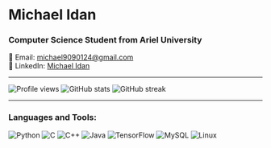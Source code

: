 # Michael Idan
### Computer Science Student from Ariel University

📧 Email: michael9090124@gmail.com  
🔗 LinkedIn: [Michael Idan](https://www.linkedin.com/in/michael-idan-6270a1193)

---

![Profile views](https://gpvc.arturio.dev/michaelidan) ![GitHub stats](https://github-readme-stats.vercel.app/api?username=michaelidan&show_icons=true&count_private=true&hide=contribs,issues&theme=radical) ![GitHub streak](https://github-readme-streak-stats.herokuapp.com/?user=michaelidan&theme=dark)

---

### Languages and Tools:

<img src="https://img.shields.io/badge/Python-3776AB?style=flat-square&logo=python&logoColor=white" alt="Python"> <img src="https://img.shields.io/badge/C-00599C?style=flat-square&logo=c&logoColor=white" alt="C"> <img src="https://img.shields.io/badge/C++-00599C?style=flat-square&logo=c%2B%2B&logoColor=white" alt="C++"> <img src="https://img.shields.io/badge/Java-ED8B00?style=flat-square&logo=java&logoColor=white" alt="Java"> <img src="https://img.shields.io/badge/TensorFlow-FF6F00?style=flat-square&logo=tensorflow&logoColor=white" alt="TensorFlow"> <img src="https://img.shields.io/badge/MySQL-00000F?style=flat-square&logo=mysql&logoColor=white" alt="MySQL"> <img src="https://img.shields.io/badge/Linux-FCC624?style=flat-square&logo=linux&logoColor=black" alt="Linux">



<!--
**michaelidan/michaelidan** is a ✨ _special_ ✨ repository because its `README.md` (this file) appears on your GitHub profile.

Here are some ideas to get you started:

- 🔭 I’m currently working on ...
- 🌱 I’m currently learning ...
- 👯 I’m looking to collaborate on ...
- 🤔 I’m looking for help with ...
- 💬 Ask me about ...
- 📫 How to reach me: ...
- 😄 Pronouns: ...
- ⚡ Fun fact: ...
-->
